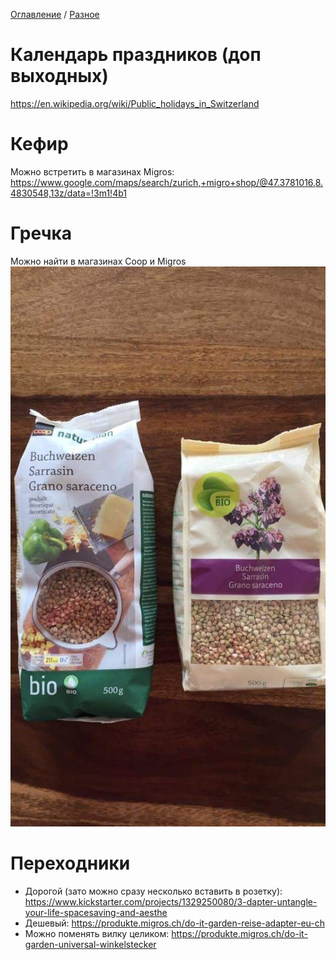 [Оглавление](/faq/) / [Разное](/faq/inbox/Разное.html)

# Календарь праздников (доп выходных)
https://en.wikipedia.org/wiki/Public_holidays_in_Switzerland

# Кефир
Можно встретить в магазинах Migros: https://www.google.com/maps/search/zurich,+migro+shop/@47.3781016,8.4830548,13z/data=!3m1!4b1

# Гречка
Можно найти в магазинах Coop и Migros
![гречка](../img/food_01.jpg)

# Переходники
* Дорогой (зато можно сразу несколько вставить в розетку): https://www.kickstarter.com/projects/1329250080/3-dapter-untangle-your-life-spacesaving-and-aesthe
* Дешевый: https://produkte.migros.ch/do-it-garden-reise-adapter-eu-ch
* Можно поменять вилку целиком: https://produkte.migros.ch/do-it-garden-universal-winkelstecker